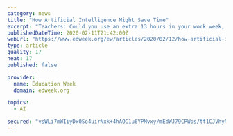 ```yaml
---
category: news
title: "How Artificial Intelligence Might Save Time"
excerpt: "Teachers: Could you use an extra 13 hours in your work week, or for your personal life? That might be possible in the future, according to a report published last month by McKinsey & Company: \"How Artificial Intelligence Will Impact K-12 Teachers.\" The report estimates that 20 percent to 40 percent of the tasks teachers spend time on—grading ..."
publishedDateTime: 2020-02-11T21:42:00Z
webUrl: "https://www.edweek.org/ew/articles/2020/02/12/how-artificial-intelligence-might-save-time.html"
type: article
quality: 17
heat: 17
published: false

provider:
  name: Education Week
  domain: edweek.org

topics:
  - AI

secured: "vsWLi7mWIiyDx0So4uirNxk+4hAOC1u6YPMvxy/mEdWJ79CPWps/tt1CJVhyNUkU4C8CyboAziXmsIGuhAQl6YXd6dh+3oZOKpQ4k9XqmD9ufmiTJ2xlHspEl5duUT2UWUAXKmcYwiLWoA4Kmpo/VZ3TqdkLBkbOp6PJwXgwmmELbSAsq5b0AcZW9S5fY2enai53ovWMBwVHvffr5DsN+IeutpJa1jVVomlB88K5kJXksJA1SBS4RbpKvb3Al9if4bUpf2j0aCkFDCvisQczj859hnGf+JC5C9kFh0dgYOyQJGeMUaoEh+QEvxOlRl3Pn6kK7je4R4PzmSI8K45RH4np00YiHNR681hQJq6i63lc/JgaFrSAGVn8q4nikNJG/XJpI9xffsi43CdAXGTfDQjm/7TspH6US97nOWXlLfTE6slTLRtHBTCxd4PVIaM2QZ/N7iLkfEJyo8ZqEviiu2RFPS3jyIi4gRS+Oj44fJY=;iUiylnNzBlcv95QKalH3yg=="
---
```


